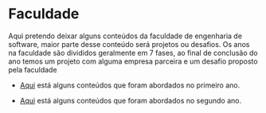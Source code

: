 # Faculdade

Aqui pretendo deixar alguns conteúdos da faculdade de engenharia de software, maior parte desse conteúdo será projetos ou desafios. Os anos na faculdade são divididos geralmente em 7 fases, ao final de conclusão do ano temos um projeto com alguma empresa parceira e um desafio proposto pela faculdade

- [Aqui](https://github.com/owilliangoncalves/faculdade/blob/main/primeiroAno)
  está alguns conteúdos que foram abordados no primeiro ano.

- [Aqui](https://github.com/owilliangoncalves/faculdade/blob/main/segundoAno)
  está alguns conteúdos que foram abordados no segundo ano.
